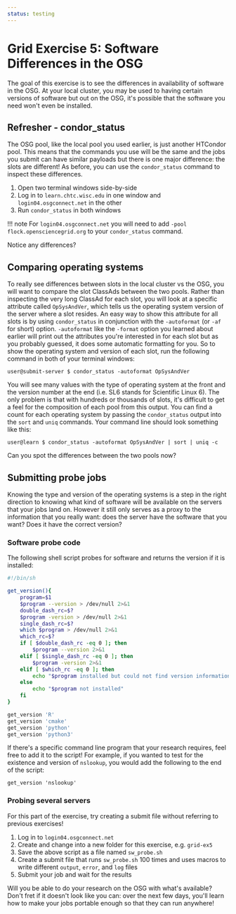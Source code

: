 ```yaml
---
status: testing
---
```


Grid Exercise 5: Software Differences in the OSG
================================================

The goal of this exercise is to see the differences in availability of software in the OSG.
At your local cluster, you may be used to having certain versions of software but out on the OSG, it's possible that the
software you need won't even be installed.

Refresher - condor\_status
--------------------------

The OSG pool, like the local pool you used earlier, is just another HTCondor pool.
This means that the commands you use will be the same and the jobs you submit can have similar payloads but there is one
major difference: the slots are different!
As before, you can use the `condor_status` command to inspect these differences.

1.  Open two terminal windows side-by-side
1.  Log in to `learn.chtc.wisc.edu` in one window and `login04.osgconnect.net` in the other
1.  Run `condor_status` in both windows

!!! note
    For `login04.osgconnect.net` you will need to add `-pool flock.opensciencegrid.org` to your `condor_status` command.

Notice any differences?

Comparing operating systems
---------------------------

To really see differences between slots in the local cluster vs the OSG, you will want to compare the slot ClassAds
between the two pools.
Rather than inspecting the very long ClassAd for each slot, you will look at a specific attribute called `OpSysAndVer`,
which tells us the operating system version of the server where a slot resides.
An easy way to show this attribute for all slots is by using `condor_status` in conjunction with the `-autoformat` (or
`-af` for short) option.
`-autoformat` like the `-format` option you learned about earlier will print out the attributes you're interested
in for each slot but as you probably guessed, it does some automatic formatting for you.
So to show the operating system and version of each slot, run the following command in both of your terminal windows:

``` console
user@submit-server $ condor_status -autoformat OpSysAndVer
```

You will see many values with the type of operating system at the front and the version number at the end (i.e. SL6
stands for Scientific Linux 6).
The only problem is that with hundreds or thousands of slots, it's difficult to get a feel for the composition of each
pool from this output.
You can find a count for each operating system by passing the `condor_status` output into the `sort` and `uniq`
commands.
Your command line should look something like this:

``` console
user@learn $ condor_status -autoformat OpSysAndVer | sort | uniq -c
```

Can you spot the differences between the two pools now?

Submitting probe jobs
---------------------

Knowing the type and version of the operating systems is a step in the right direction to knowing what kind of software
will be available on the servers that your jobs land on.
However it still only serves as a proxy to the information that you really want: does the server have the software that
you want?
Does it have the correct version?

### Software probe code

The following shell script probes for software and returns the version if it is installed:

```bash
#!/bin/sh

get_version(){
    program=$1
    $program --version > /dev/null 2>&1
    double_dash_rc=$?
    $program -version > /dev/null 2>&1
    single_dash_rc=$?
    which $program > /dev/null 2>&1
    which_rc=$?
    if [ $double_dash_rc -eq 0 ]; then
        $program --version 2>&1
    elif [ $single_dash_rc -eq 0 ]; then
        $program -version 2>&1
    elif [ $which_rc -eq 0 ]; then
        echo "$program installed but could not find version information"
    else
        echo "$program not installed"
    fi
}

get_version 'R'
get_version 'cmake'
get_version 'python'
get_version 'python3'
```

If there's a specific command line program that your research requires, feel free to add it to the script!
For example, if you wanted to test for the existence and version of `nslookup`, you would add the following to the end
of the script:

``` file
get_version 'nslookup'
```

### Probing several servers

For this part of the exercise, try creating a submit file without referring to previous exercises!

1.  Log in to `login04.osgconnect.net`
1.  Create and change into a new folder for this exercise, e.g. `grid-ex5`
1.  Save the above script as a file named `sw_probe.sh`
1.  Create a submit file that runs `sw_probe.sh` 100 times and uses macros to write different `output`, `error`, and
    `log` files
1.  Submit your job and wait for the results

Will you be able to do your research on the OSG with what's available?
Don't fret if it doesn't look like you can: over the next few days, you'll learn how to make your jobs portable enough
so that they can run anywhere!

